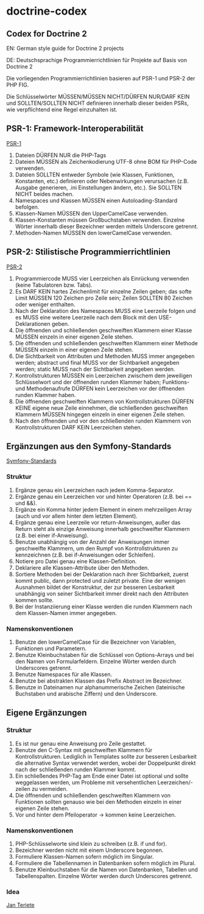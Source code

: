 # doctrine-codex

## Codex for Doctrine 2

EN: German style guide for Doctrine 2 projects

DE: Deutschsprachige Programmierrichtlinien für Projekte auf Basis von Doctrine 2

Die vorliegenden Programmierrichtlinien basieren auf PSR-1 und PSR-2 der PHP FIG.

Die Schlüsselwörter MÜSSEN/MÜSSEN NICHT/DÜRFEN NUR/DARF KEIN und SOLLTEN/SOLLTEN NICHT definieren innerhalb dieser beiden PSRs, wie verpflichtend eine Regel einzuhalten ist.

## PSR-1: Framework-Interoperabilität
[PSR-1](https://github.com/php-fig/fig-standards/blob/master/accepted/PSR-1-basic-coding-standard.md)

1. Dateien DÜRFEN NUR die PHP-Tags
2. Dateien MÜSSEN als Zeichenkodierung UTF-8 ohne BOM für PHP-Code verwenden.
3. Dateien SOLLTEN entweder Symbole (wie Klassen, Funktionen, Konstanten, etc.) definieren oder Nebenwirkungen verursachen (z.B. Ausgabe generieren, .ini Einstellungen ändern, etc.). Sie SOLLTEN NICHT beides machen.
4. Namespaces und Klassen MÜSSEN einen Autoloading-Standard befolgen.
5. Klassen-Namen MÜSSEN den UpperCamelCase verwenden.
6. Klassen-Konstanten müssen Großbuchstaben verwenden. Einzelne Wörter innerhalb dieser Bezeichner werden mittels Underscore getrennt.
7. Methoden-Namen MÜSSEN den lowerCamelCase verwenden.

## PSR-2: Stilistische Programmierrichtlinien
[PSR-2](https://github.com/php-fig/fig-standards/blob/master/accepted/PSR-2-coding-style-guide.md)

1. Programmiercode MUSS vier Leerzeichen als Einrückung verwenden (keine Tabulatoren bzw. Tabs).
2. Es DARF KEIN hartes Zeichenlimit für einzelne Zeilen geben; das softe Limit MÜSSEN 120 Zeichen pro Zeile sein; Zeilen SOLLTEN 80 Zeichen oder weniger enthalten.
3. Nach der Deklaration des Namespaces MUSS eine Leerzeile folgen und es MUSS eine weitere Leerzeile nach dem Block mit den USE-Deklarationen geben.
4. Die öffnenden und schließenden geschweiften Klammern einer Klasse MÜSSEN einzeln in einer eigenen Zeile stehen.
5. Die öffnenden und schließenden geschweiften Klammern einer Methode MÜSSEN einzeln in einer eigenen Zeile stehen.
6. Die Sichtbarkeit von Attributen und Methoden MUSS immer angegeben werden; abstract und final MUSS vor der Sichtbarkeit angegeben werden; static MUSS nach der Sichtbarkeit angegeben werden.
7. Kontrollstrukturen MÜSSEN ein Leerzeichen zwischem dem jeweiligen Schlüsselwort und der öffnenden runden Klammer haben; Funktions- und Methodenaufrufe DÜRFEN kein Leerzeichen vor der öffnenden runden Klammer haben.
8. Die öffnenden geschweiften Klammern von Kontrollstrukturen DÜRFEN KEINE eigene neue Zeile einnehmen, die schließenden geschweiften Klammern MÜSSEN hingegen einzeln in einer eigenen Zeile stehen.
9. Nach den öffnenden und vor den schließenden runden Klammern von Kontrollstrukturen DARF KEIN Leerzeichen stehen.

## Ergänzungen aus den Symfony-Standards
[Symfony-Standards](http://symfony.com/doc/current/contributing/code/standards.html)

### Struktur

1. Ergänze genau ein Leerzeichen nach jedem Komma-Separator.
2. Ergänze genau ein Leerzeichen vor und hinter Operatoren (z.B. bei == und &amp;&amp;).
3. Ergänze ein Komma hinter jedem Element in einem mehrzeiligen Array (auch und vor allem hinter dem letzten Element).
4. Ergänze genau eine Leerzeile vor return-Anweisungen, außer das Return steht als einzige Anweisung innerhalb geschweifter Klammern (z.B. bei einer if-Anweisung).
5. Benutze unabhängig von der Anzahl der Anweisungen immer geschweifte Klammern, um den Rumpf von Kontrollstrukturen zu kennzeichnen (z.B. bei if-Anweisungen oder Schleifen).
6. Notiere pro Datei genau eine Klassen-Definition.
7. Deklariere alle Klassen-Attribute über den Methoden.
8. Sortiere Methoden bei der Deklaration nach ihrer Sichtbarkeit, zuerst kommt public, dann protected und zuletzt private. Eine der wenigen Ausnahmen bildet der Konstruktur, der zur besseren Lesbarkeit unabhängig von seiner Sichtbarkeit immer direkt nach den Attributen kommen sollte.
9. Bei der Instanziierung einer Klasse werden die runden Klammern nach dem Klassen-Namen immer angegeben.

### Namenskonventionen

1. Benutze den lowerCamelCase für die Bezeichner von Variablen, Funktionen und Parametern.
2. Benutze Kleinbuchstaben für die Schlüssel von Options-Arrays und bei den Namen von Formularfeldern. Einzelne Wörter werden durch Underscores getrennt.
3. Benutze Namespaces für alle Klassen.
4. Benutze bei abstrakten Klassen das Prefix Abstract im Bezeichner.
5. Benutze in Dateinamen nur alphanummerische Zeichen (lateinische Buchstaben und arabische Ziffern) und den Underscore.

## Eigene Ergänzungen

### Struktur

1. Es ist nur genau eine Anweisung pro Zeile gestattet.
2. Benutze den C-Syntax mit geschweiften Klammern für Kontrollstrukturen. Lediglich in Templates sollte zur besseren Lesbarkeit die alternative Syntax verwendet werden, wobei der Doppelpunkt direkt nach der schließenden runden Klammer kommt.
3. Ein schließendes PHP-Tag am Ende einer Datei ist optional und sollte weggelassen werden, um Probleme mit versehentlichen Leerzeichen/-zeilen zu vermeiden.
4. Die öffnenden und schließenden geschweiften Klammern von Funktionen sollten genauso wie bei den Methoden einzeln in einer eigenen Zeile stehen.
5. Vor und hinter dem Pfeiloperator -> kommen keine Leerzeichen.

### Namenskonventionen

1. PHP-Schlüsselworte sind klein zu schreiben (z.B. if und for).
2. Bezeichner werden nicht mit einem Underscore begonnen.
3. Formuliere Klassen-Namen sofern möglich im Singular.
4. Formuliere die Tabellennamen in Datenbanken sofern möglich im Plural.
5. Benutze Kleinbuchstaben für die Namen von Datenbanken, Tabellen und Tabellenspalten. Einzelne Wörter werden durch Underscores getrennt.

### Idea
[Jan Teriete](https://plus.google.com/106660436858103395374?rel=author)